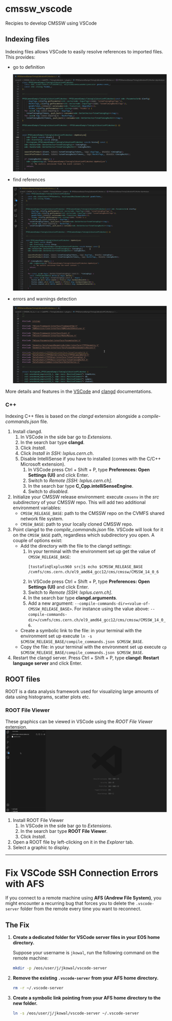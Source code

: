# cmssw_vscode
Recipies to develop CMSSW using VSCode

## Indexing files
Indexing files allows VSCode to easily resolve references to imported files. This provides:
- go to definition

    ![Go to definition](./static/go_to_def.gif "Go to definition")

- find references

    ![Find references](./static/find_references.gif "Find references")

- errors and warnings detection

    ![Errors and warnings detection](./static/errors_and_warnings.gif "Errors and warnings detection")

More details and features in the [VSCode](https://code.visualstudio.com/docs/editor/editingevolved#_go-to-definition) and [clangd](https://clangd.llvm.org/features) documentations.

### C++
Indexing C++ files is based on the *clangd* extension alongside a *compile-commands.json* file.
1. Install clangd.
    1. In VSCode in the side bar go to *Extensions*.
    2. In the search bar type **clangd**.
    3. Click *Install*.
    4. Click *Install in SSH: lxplus.cern.ch*.
    5. Disable IntelliSense if you have to installed (comes with the C/C++ Microsoft extension).
        1. In VSCode press Ctrl + Shift + P, type **Preferences: Open Settings (UI)** and click Enter.
        2. Switch to *Remote [SSH: lxplus.cern.ch]*.
        3. In the search bar type **C_Cpp.intelliSenseEngine**.
        4. Switch to *disabled*.
2. Initialize your CMSSW release environment: execute `cmsenv` in the *src* subdirectory of your CMSSW repo. This will add two additional environment variables:
    - `CMSSW_RELEASE_BASE`: path to the CMSSW repo on the CVMFS shared network file system.
    - `CMSSW_BASE`: path to your locally cloned CMSSW repo.
3. Point clangd to the *compile_commands.json* file. VSCode will look for it on the `CMSSW_BASE` path, regardless which subdirectory you open. A couple of options exist:
    - Add the directory with the file to the clangd settings:
        1. In your terminal with the environment set up get the value of `CMSSW_RELEASE_BASE`:
            ```
            [tostafin@lxplus960 src]$ echo $CMSSW_RELEASE_BASE
            /cvmfs/cms.cern.ch/el9_amd64_gcc12/cms/cmssw/CMSSW_14_0_6
            ```
        2. In VSCode press Ctrl + Shift + P, type **Preferences: Open Settings (UI)** and click Enter.
        3. Switch to *Remote [SSH: lxplus.cern.ch]*.
        4. In the search bar type **clangd.arguments**.
        5. Add a new argument: `--compile-commands-dir=<value-of-CMSSW_RELEASE_BASE>`. For instance using the value above: `--compile-commands-dir=/cvmfs/cms.cern.ch/el9_amd64_gcc12/cms/cmssw/CMSSW_14_0_6`.
    - Create a symbolic link to the file: in your terminal with the environment set up execute `ln -s $CMSSW_RELEASE_BASE/compile_commands.json $CMSSW_BASE`.
    - Copy the file: in your terminal with the environment set up execute `cp $CMSSW_RELEASE_BASE/compile_commands.json $CMSSW_BASE`.
4. Restart the clangd server. Press Ctrl + Shift + P, type **clangd: Restart language server** and click Enter.

## ROOT files
ROOT is a data analysis framework used for visualizing large amounts of data using histograms, scatter plots etc.

### ROOT File Viewer
These graphics can be viewed in VSCode using the *ROOT File Viewer* extension.
![ROOT extension](./static/root_extension.gif "ROOT extension")
1. Install ROOT File Viewer
    1. In VSCode in the side bar go to *Extensions*.
    2. In the search bar type **ROOT File Viewer**.
    3. Click *Install*.
2. Open a ROOT file by left-clicking on it in the *Explorer* tab.
3. Select a graphic to display.

---

# Fix VSCode SSH Connection Errors with AFS

If you connect to a remote machine using **AFS (Andrew File System)**, you might encounter a recurring bug that forces you to delete the `.vscode-server` folder from the remote every time you want to reconnect.

## The Fix

1. **Create a dedicated folder for VSCode server files in your EOS home directory.**

   Suppose your username is `jkowal`, run the following command on the remote machine:

   ```bash
   mkdir -p /eos/user/j/jkowal/vscode-server
   ```

2. **Remove the existing `.vscode-server` from your AFS home directory.**
    ```bash
   rm -r ~/.vscode-server
   ```
3. **Create a symbolic link pointing from your AFS home directory to the new folder.**
    ```bash
    ln -s /eos/user/j/jkowal/vscode-server ~/.vscode-server
    ```
